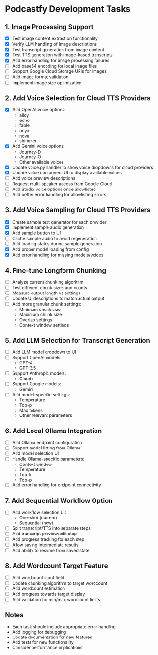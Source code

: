 # Podcastfy Development Tasks

## 1. Image Processing Support
- [x] Test image content extraction functionality
- [x] Verify LLM handling of image descriptions
- [x] Test transcript generation from image content
- [x] Test TTS generation with image-based transcripts
- [x] Add error handling for image processing failures
- [ ] Add base64 encoding for local image files
- [ ] Support Google Cloud Storage URIs for images
- [ ] Add image format validation
- [ ] Implement image size optimization

## 2. Add Voice Selection for Cloud TTS Providers
- [x] Add OpenAI voice options:
  - alloy
  - echo
  - fable
  - onyx
  - nova
  - shimmer
- [x] Add Gemini voice options:
  - Journey-D
  - Journey-O
  - Other available voices
- [x] Update voice.py handler to show voice dropdowns for cloud providers
- [x] Update voice component UI to display available voices
- [ ] Add voice preview descriptions
- [ ] Request multi-speaker access from Google Cloud
- [ ] Add Studio voice options once allowlisted
- [ ] Add better error handling for allowlisting errors

## 3. Add Voice Sampling for Cloud TTS Providers
- [x] Create sample text generator for each provider
- [x] Implement sample audio generation
- [x] Add sample button to UI
- [ ] Cache sample audio to avoid regeneration
- [ ] Add loading states during sample generation
- [x] Add proper model loading from config
- [x] Add error handling for missing models/voices

## 4. Fine-tune Longform Chunking
- [ ] Analyze current chunking algorithm
- [ ] Test different chunk sizes and counts
- [ ] Measure output length vs settings
- [ ] Update UI descriptions to match actual output
- [ ] Add more granular chunk settings:
  - Minimum chunk size
  - Maximum chunk size
  - Overlap settings
  - Context window settings

## 5. Add LLM Selection for Transcript Generation
- [ ] Add LLM model dropdown to UI
- [ ] Support OpenAI models:
  - GPT-4
  - GPT-3.5
- [ ] Support Anthropic models:
  - Claude
- [ ] Support Google models:
  - Gemini
- [ ] Add model-specific settings:
  - Temperature
  - Top-p
  - Max tokens
  - Other relevant parameters

## 6. Add Local Ollama Integration
- [ ] Add Ollama endpoint configuration
- [ ] Support model listing from Ollama
- [ ] Add model selection UI
- [ ] Handle Ollama-specific parameters:
  - Context window
  - Temperature
  - Top-k
  - Top-p
- [ ] Add error handling for endpoint connectivity

## 7. Add Sequential Workflow Option
- [ ] Add workflow selection UI:
  - One-shot (current)
  - Sequential (new)
- [ ] Split transcript/TTS into separate steps
- [ ] Add transcript preview/edit step
- [ ] Add progress tracking for each step
- [ ] Allow saving intermediate results
- [ ] Add ability to resume from saved state

## 8. Add Wordcount Target Feature
- [ ] Add wordcount input field
- [ ] Update chunking algorithm to target wordcount
- [ ] Add wordcount estimation
- [ ] Add progress towards target display
- [ ] Add validation for min/max wordcount limits

## Notes
- Each task should include appropriate error handling
- Add logging for debugging
- Update documentation for new features
- Add tests for new functionality
- Consider performance implications
